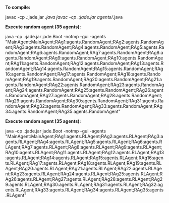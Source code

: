 **To compile:**

javac -cp .:jade.jar *.java
javac -cp .:jade.jar agents/*.java


**Execute random agent (35 agents):**

java -cp .:jade.jar jade.Boot -notmp -gui -agents "MainAgent:MainAgent;RAg1:agents.RandomAgent;RAg2:agents.RandomAgent;RAg3:agents.RandomAgent;RAg4:agents.RandomAgent;RAg5:agents.RandomAgent;RAg6:agents.RandomAgent;RAg7:agents.RandomAgent;RAg8:agents.RandomAgent;RAg9:agents.RandomAgent;RAg10:agents.RandomAgent;RAg11:agents.RandomAgent;RAg12:agents.RandomAgent;RAg13:agents.RandomAgent;RAg14:agents.RandomAgent;RAg15:agents.RandomAgent;RAg16:agents.RandomAgent;RAg17:agents.RandomAgent;RAg18:agents.RandomAgent;RAg19:agents.RandomAgent;RAg20:agents.RandomAgent;RAg21:agents.RandomAgent;RAg22:agents.RandomAgent;RAg23:agents.RandomAgent;RAg24:agents.RandomAgent;RAg25:agents.RandomAgent;RAg26:agents.RandomAgent;RAg27:agents.RandomAgent;RAg28:agents.RandomAgent;RAg29:agents.RandomAgent;RAg30:agents.RandomAgent;RAg31:agents.RandomAgent;RAg32:agents.RandomAgent;RAg33:agents.RandomAgent;RAg34:agents.RandomAgent;RAg35:agents.RandomAgent"


**Execute random agent (35 agents):**

java -cp .:jade.jar jade.Boot -notmp -gui -agents "MainAgent:MainAgent;RAg1:agents.RLAgent;RAg2:agents.RLAgent;RAg3:agents.RLAgent;RAg4:agents.RLAgent;RAg5:agents.RLAgent;RAg6:agents.RLAgent;RAg7:agents.RLAgent;RAg8:agents.RLAgent;RAg9:agents.RLAgent;RAg10:agents.RLAgent;RAg11:agents.RLAgent;RAg12:agents.RLAgent;RAg13:agents.RLAgent;RAg14:agents.RLAgent;RAg15:agents.RLAgent;RAg16:agents.RLAgent;RAg17:agents.RLAgent;RAg18:agents.RLAgent;RAg19:agents.RLAgent;RAg20:agents.RLAgent;RAg21:agents.RLAgent;RAg22:agents.RLAgent;RAg23:agents.RLAgent;RAg24:agents.RLAgent;RAg25:agents.RLAgent;RAg26:agents.RLAgent;RAg27:agents.RLAgent;RAg28:agents.RLAgent;RAg29:agents.RLAgent;RAg30:agents.RLAgent;RAg31:agents.RLAgent;RAg32:agents.RLAgent;RAg33:agents.RLAgent;RAg34:agents.RLAgent;RAg35:agents.RLAgent"